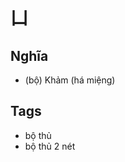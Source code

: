 # 凵

## Nghĩa
* (bộ) Khảm (há miệng)

## Tags
* bộ thủ
* bộ thủ 2 nét

<script>window.HANZI_FIELD='凵';</script>

